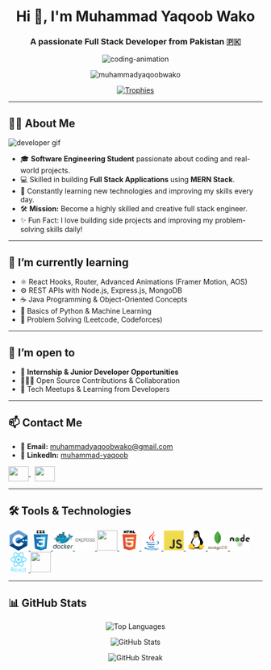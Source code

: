 <h1 align="center">Hi 👋, I'm Muhammad Yaqoob Wako</h1>
<h3 align="center">A passionate Full Stack Developer from Pakistan 🇵🇰</h3>

<p align="center">
  <img src="https://media.giphy.com/media/qgQUggAC3Pfv687qPC/giphy.gif" width="400" height="250" alt="coding-animation">
</p>

<p align="center"> 
  <img src="https://komarev.com/ghpvc/?username=muhammadyaqoobwako&label=Profile%20views&color=0e75b6&style=flat" alt="muhammadyaqoobwako" /> 
</p>

<p align="center"> 
  <a href="https://github.com/ryo-ma/github-profile-trophy">
    <img src="https://github-profile-trophy.vercel.app/?username=muhammadyaqoobwako&theme=radical" alt="Trophies" />
  </a> 
</p>

---

## 🧑‍💻 About Me

<p align="left">
<img src="https://media.giphy.com/media/f3iwJFOVOwuy7K6FFw/giphy.gif" width="250" alt="developer gif">
</p>

- 🎓 **Software Engineering Student** passionate about coding and real-world projects.
- 💻 Skilled in building **Full Stack Applications** using **MERN Stack**.
- 🚀 Constantly learning new technologies and improving my skills every day.
- 🛠️ **Mission:** Become a highly skilled and creative full stack engineer.
- ✨ Fun Fact: I love building side projects and improving my problem-solving skills daily!

---

## 🌱 I’m currently learning
- ⚛️ React Hooks, Router, Advanced Animations (Framer Motion, AOS)
- ⚙️ REST APIs with Node.js, Express.js, MongoDB
- ☕ Java Programming & Object-Oriented Concepts
- 🐍 Basics of Python & Machine Learning
- 🧩 Problem Solving (Leetcode, Codeforces)

---

## 👀 I’m open to
- 💼 **Internship & Junior Developer Opportunities**
- 🧑‍🤝‍🧑 Open Source Contributions & Collaboration
- 📢 Tech Meetups & Learning from Developers

---

## 📫 Contact Me

- 📧 **Email:** muhammadyaqoobwako@gmail.com
- 🔗 **LinkedIn:** [muhammad-yaqoob](https://www.linkedin.com/in/yaqoobwako/)

<p align="left">
<a href="https://linkedin.com/in/muhammad-yaqoob" target="_blank">
  <img align="center" src="https://raw.githubusercontent.com/rahuldkjain/github-profile-readme-generator/master/src/images/icons/Social/linked-in-alt.svg" height="30" width="40" />
</a> &nbsp;
<a href="https://facebook.com/muhammad.yaqoob" target="_blank">
  <img align="center" src="https://raw.githubusercontent.com/rahuldkjain/github-profile-readme-generator/master/src/images/icons/Social/facebook.svg" height="30" width="40" />
</a>
</p>

---

## 🛠️ Tools & Technologies

<p align="left"> 
<a href="https://www.w3schools.com/cpp/" target="_blank"> <img src="https://raw.githubusercontent.com/devicons/devicon/master/icons/cplusplus/cplusplus-original.svg" width="40" height="40"/> </a> 
<a href="https://www.w3schools.com/css/" target="_blank"> <img src="https://raw.githubusercontent.com/devicons/devicon/master/icons/css3/css3-original-wordmark.svg" width="40" height="40"/> </a> 
<a href="https://docker.com" target="_blank"> <img src="https://raw.githubusercontent.com/devicons/devicon/master/icons/docker/docker-original-wordmark.svg" width="40" height="40"/> </a> 
<a href="https://expressjs.com" target="_blank"> <img src="https://raw.githubusercontent.com/devicons/devicon/master/icons/express/express-original-wordmark.svg" width="40" height="40"/> </a> 
<a href="https://figma.com" target="_blank"> <img src="https://www.vectorlogo.zone/logos/figma/figma-icon.svg" width="40" height="40"/> </a> 
<a href="https://html.com" target="_blank"> <img src="https://raw.githubusercontent.com/devicons/devicon/master/icons/html5/html5-original-wordmark.svg" width="40" height="40"/> </a> 
<a href="https://java.com" target="_blank"> <img src="https://raw.githubusercontent.com/devicons/devicon/master/icons/java/java-original.svg" width="40" height="40"/> </a> 
<a href="https://developer.mozilla.org/en-US/docs/Web/JavaScript" target="_blank"> <img src="https://raw.githubusercontent.com/devicons/devicon/master/icons/javascript/javascript-original.svg" width="40" height="40"/> </a> 
<a href="https://linux.org" target="_blank"> <img src="https://raw.githubusercontent.com/devicons/devicon/master/icons/linux/linux-original.svg" width="40" height="40"/> </a> 
<a href="https://mongodb.com" target="_blank"> <img src="https://raw.githubusercontent.com/devicons/devicon/master/icons/mongodb/mongodb-original-wordmark.svg" width="40" height="40"/> </a> 
<a href="https://nodejs.org" target="_blank"> <img src="https://raw.githubusercontent.com/devicons/devicon/master/icons/nodejs/nodejs-original-wordmark.svg" width="40" height="40"/> </a> 
<a href="https://reactjs.org" target="_blank"> <img src="https://raw.githubusercontent.com/devicons/devicon/master/icons/react/react-original-wordmark.svg" width="40" height="40"/> </a> 
<a href="https://unity.com" target="_blank"> <img src="https://www.vectorlogo.zone/logos/unity3d/unity3d-icon.svg" width="40" height="40"/> </a> 
</p>

---

## 📊 GitHub Stats

<p align="center">
<img src="https://github-readme-stats.vercel.app/api/top-langs?username=muhammadyaqoobwako&show_icons=true&locale=en&layout=compact&theme=radical" alt="Top Languages" />
</p>

<p align="center">
<img src="https://github-readme-stats.vercel.app/api?username=muhammadyaqoobwako&show_icons=true&locale=en&theme=radical" alt="GitHub Stats" />
</p>

<p align="center">
<img src="https://github-readme-streak-stats.herokuapp.com/?user=muhammadyaqoobwako&theme=radical" alt="GitHub Streak" />
</p>
